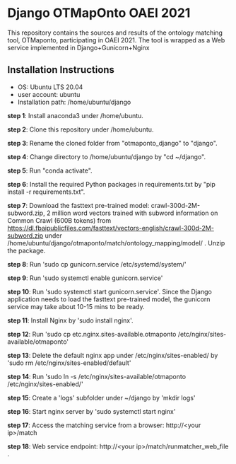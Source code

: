 # Django OTMapOnto OAEI 2021
This repository contains the sources and results of the ontology matching 
tool, OTMaponto, participating in OAEI 2021. The tool is wrapped as a Web service implemented in Django+Gunicorn+Nginx

## Installation Instructions
* OS: Ubuntu LTS 20.04
* user account: ubuntu
* Installation path: /home/ubuntu/django

**step 1**: Install anaconda3 under /home/ubuntu.

**step 2**: Clone this repository under /home/ubuntu.

**step 3**: Rename the cloned folder from "otmaponto_django" to "django".

**step 4**: Change directory to /home/ubuntu/django by "cd ~/django".

**step 5**: Run "conda activate".

**step 6**: Install the required Python packages in requirements.txt by "pip install -r requirements.txt".

**step 7**: Download the fasttext pre-trained model: crawl-300d-2M-subword.zip, 2 million word vectors trained with subword information on Common Crawl (600B tokens) from 
https://dl.fbaipublicfiles.com/fasttext/vectors-english/crawl-300d-2M-subword.zip under /home/ubuntu/django/otmaponto/match/ontology_mapping/model/ . Unzip the package.

**step 8**: Run 'sudo cp gunicorn.service /etc/systemd/system/' 

**step 9**: Run 'sudo systemctl enable gunicorn.service'

**step 10**: Run 'sudo systemctl start gunicorn.service'. Since the Django application needs to load the fasttext pre-trained model, the gunicorn service may take about 10-15 mins to be ready.

**step 11**: Install Nginx by 'sudo install nginx'.

**step 12**: Run 'sudo cp etc.nginx.sites-available.otmaponto /etc/nginx/sites-available/otmaponto'

**step 13**: Delete the default nginx app under /etc/nginx/sites-enabled/ by 'sudo rm /etc/nginx/sites-enabled/default'

**step 14**: Run 'sudo ln -s /etc/nginx/sites-available/otmaponto /etc/nginx/sites-enabled/'

**step 15**: Create a 'logs' subfolder under ~/django by 'mkdir logs'

**step 16**: Start nginx server by 'sudo systemctl start nginx'

**step 17**: Access the matching service from a browser: http://\<your ip\>/match
  
**step 18**: Web service endpoint: http://\<your ip\>/match/runmatcher_web_file .


